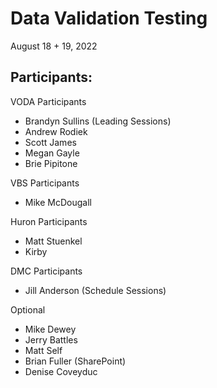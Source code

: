 # Data Validation Testing
August 18 + 19, 2022

## Participants:

VODA Participants
- Brandyn Sullins (Leading Sessions)
- Andrew Rodiek
- Scott James
- Megan Gayle
- Brie Pipitone

VBS Participants
- Mike McDougall

Huron Participants
- Matt Stuenkel
- Kirby 

DMC Participants
- Jill Anderson (Schedule Sessions)

Optional
- Mike Dewey
- Jerry Battles
- Matt Self
- Brian Fuller (SharePoint)
- Denise Coveyduc

 
